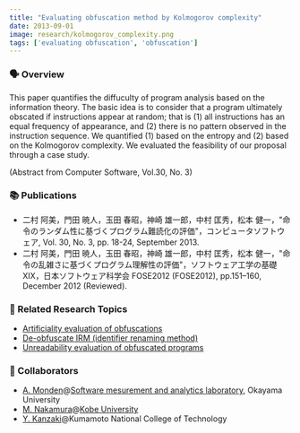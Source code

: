 ```yaml
---
title: "Evaluating obfuscation method by Kolmogorov complexity"
date: 2013-09-01
image: research/kolmogorov_complexity.png
tags: ['evaluating obfuscation', 'obfuscation']
---
```


### :speaking_head: Overview

This paper quantifies the diffuculty of program analysis based on the information theory.
The basic idea is to consider that a program ultimately obscated if instructions appear at random;
that is (1) all instructions has an equal frequency of appearance,
and (2) there is no pattern observed in the instruction sequence.
We quantified (1) based on the entropy and (2) based on the Kolmogorov complexity.
We evaluated the feasibility of our proposal through a case study.

(Abstract from Computer Software, Vol.30, No. 3)

### :books: Publications

* 二村 阿美，門田 暁人，玉田 春昭，神崎 雄一郎，中村 匡秀，松本 健一，"命令のランダム性に基づくプログラム難読化の評価"，コンピュータソフトウェア, Vol. 30, No. 3, pp. 18-24, September 2013.
* 二村 阿美，門田 暁人，玉田 春昭，神崎 雄一郎，中村 匡秀，松本 健一，"命令の乱雑さに基づくプログラム理解性の評価"，ソフトウェア工学の基礎XIX，日本ソフトウェア科学会 FOSE2012 (FOSE2012), pp.151–160, December 2012 (Reviewed).

### :mag_right: Related Research Topics

* [Artificiality evaluation of obfuscations](../artificiality_evaluation)
* [De-obfuscate IRM (identifier renaming method)](../deobfuscating_identifier_renaming)
* [Unreadability evaluation of obfuscated programs](../unreadability_evaluation)

### :handshake: Collaborators

* [A. Monden](http://digi-ana.sakura.ne.jp/)@[Software mesurement and analytics laboratory](http://analytics.jpn.org/index-e.html), Okayama University
* [M. Nakamura](http://www27.cs.kobe-u.ac.jp/~masa-n/)@[Kobe University](http://www27.cs.kobe-u.ac.jp/wiki/home/)
* [Y. Kanzaki](http://www.hi.kumamoto-nct.ac.jp/~kanzaki/)@Kumamoto National College of Technology
